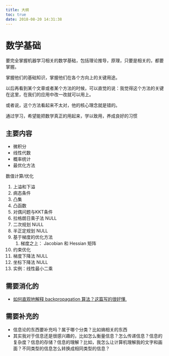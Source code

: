 ```yaml
---
title: 大纲
toc: true
date: 2018-08-20 14:31:38
---
```

# 数学基础

要完全掌握机器学习相关的数学基础，包括理论推导，原理，只要是相关的，都要掌握。

掌握他们的基础知识，掌握他们在各个方向上的关键用途。

以后再看到某个文章或者某个方法的时候，可以直觉的说：我觉得这个方法的关键在这里，在我们的应用中改一改就可以用上。

或者说，这个方法看起来不太对，他的核心理念就是错的。

通过学习，希望能把数学真正的用起来，学以致用，养成良好的习惯

## 主要内容

- 微积分
- 线性代数
- 概率统计
- 最优化方法


数值计算/优化

1. 上溢和下溢
2. 病态条件
3. 凸集
4. 凸函数
5. 对偶问题与KKT条件
6. 拉格朗日乘子法 NULL
7. 二次规划 NULL
8. 半正定规划 NULL
9. 基于梯度的优化方法
   1. 梯度之上： Jacobian 和 Hessian 矩阵
10. 约束优化
11. 梯度下降法 NULL
12. 坐标下降法 NULL
13. 实例：线性最小二乘



## 需要消化的


- [如何直观地解释 backpropagation 算法？这篇写的很好懂.](http://colah.github.io/posts/2015-08-Backprop/)




## 需要补充的


- 信息论的东西要补充吗？属于哪个分类？比如熵相关的东西
- 其实我对于信息还是很感兴趣的，比如怎么衡量信息？怎么传递信息？信息的复杂度？信息的存储？信息的理解？比如，我怎么让计算机理解我的文字和画面？不同类型的信息怎么转换成相同类型的信息？
